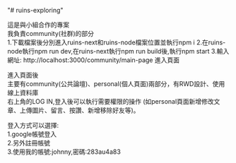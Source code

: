 "# ruins-exploring" 

這是與小組合作的專案  
我負責community(社群)的部分  
1.下載檔案後分別進入ruins-next和ruins-node檔案位置並執行npm i
2.在ruins-node執行npm run dev,在ruins-next執行npm run build後,執行npm start
3.輸入網址: http://localhost:3000/community/main-page 進入頁面

進入頁面後  
主要有community(公共論壇)、personal(個人頁面)兩部分，有RWD設計、使用線上資料庫    
右上角的LOG IN,登入後可以執行需要權限的操作
(如personal頁面新增修改文章、上傳圖片、留言、按讚、新增移除好友等)。  
  
登入方式可以選擇:  
1.google帳號登入  
2.另外註冊帳號  
3.使用我的帳號:johnny,密碼:283au4a83
